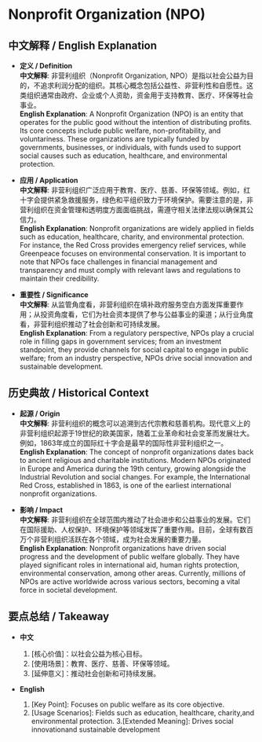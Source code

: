 # Nonprofit Organization (NPO)

## 中文解释 / English Explanation

* **定义 / Definition**  
  **中文解释**: 非营利组织（Nonprofit Organization, NPO）是指以社会公益为目的，不追求利润分配的组织。其核心概念包括公益性、非营利性和自愿性。这类组织通常由政府、企业或个人资助，资金用于支持教育、医疗、环保等社会事业。  
  **English Explanation**: A Nonprofit Organization (NPO) is an entity that operates for the public good without the intention of distributing profits. Its core concepts include public welfare, non-profitability, and voluntariness. These organizations are typically funded by governments, businesses, or individuals, with funds used to support social causes such as education, healthcare, and environmental protection.

* **应用 / Application**  
  **中文解释**: 非营利组织广泛应用于教育、医疗、慈善、环保等领域。例如，红十字会提供紧急救援服务，绿色和平组织致力于环境保护。需要注意的是，非营利组织在资金管理和透明度方面面临挑战，需遵守相关法律法规以确保其公信力。  
  **English Explanation**: Nonprofit organizations are widely applied in fields such as education, healthcare, charity, and environmental protection. For instance, the Red Cross provides emergency relief services, while Greenpeace focuses on environmental conservation. It is important to note that NPOs face challenges in financial management and transparency and must comply with relevant laws and regulations to maintain their credibility.

* **重要性 / Significance**  
  **中文解释**: 从监管角度看，非营利组织在填补政府服务空白方面发挥重要作用；从投资角度看，它们为社会资本提供了参与公益事业的渠道；从行业角度看，非营利组织推动了社会创新和可持续发展。  
  **English Explanation**: From a regulatory perspective, NPOs play a crucial role in filling gaps in government services; from an investment standpoint, they provide channels for social capital to engage in public welfare; from an industry perspective, NPOs drive social innovation and sustainable development.

## 历史典故 / Historical Context

* **起源 / Origin**  
  **中文解释**: 非营利组织的概念可以追溯到古代宗教和慈善机构。现代意义上的非营利组织起源于19世纪的欧美国家，随着工业革命和社会变革而发展壮大。例如，1863年成立的国际红十字会是最早的国际性非营利组织之一。  
  **English Explanation**: The concept of nonprofit organizations dates back to ancient religious and charitable institutions. Modern NPOs originated in Europe and America during the 19th century, growing alongside the Industrial Revolution and social changes. For example, the International Red Cross, established in 1863, is one of the earliest international nonprofit organizations.

* **影响 / Impact**  
  **中文解释**: 非营利组织在全球范围内推动了社会进步和公益事业的发展。它们在国际援助、人权保护、环境保护等领域发挥了重要作用。目前，全球有数百万个非营利组织活跃在各个领域，成为社会发展的重要力量。  
  **English Explanation**: Nonprofit organizations have driven social progress and the development of public welfare globally. They have played significant roles in international aid, human rights protection, environmental conservation, among other areas. Currently, millions of NPOs are active worldwide across various sectors, becoming a vital force in societal development.

## 要点总结 / Takeaway

* **中文**  
  1. [核心价值]：以社会公益为核心目标。
  2. [使用场景]：教育、医疗、慈善、环保等领域。
  3. [延伸意义]：推动社会创新和可持续发展。

* **English**  
  1. [Key Point]: Focuses on public welfare as its core objective.
  2. [Usage Scenarios]: Fields such as education, healthcare, charity,and environmental protection.
  3.[Extended Meaning]: Drives social innovationand sustainable development